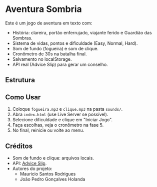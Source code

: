 
# Aventura Sombria

Este é um jogo de aventura em texto com:

- História: clareira, portão enferrujado, viajante ferido e Guardião das Sombras.
- Sistema de vidas, pontos e dificuldade (Easy, Normal, Hard).
- Som de fundo (fogueira) e som de clique.
- Cronômetro de 30s na batalha final.
- Salvamento no localStorage.
- API real (Advice Slip) para gerar um conselho.

## Estrutura

## Como Usar
1. Coloque `fogueira.mp3` e `clique.mp3` na pasta `sounds/`.
2. Abra `index.html` (use Live Server se possível).
3. Selecione dificuldade e clique em "Iniciar Jogo".
4. Faça escolhas, veja o cronômetro na fase 5.
5. No final, reinicie ou volte ao menu.

## Créditos
- Som de fundo e clique: arquivos locais.
- API: [Advice Slip](https://api.adviceslip.com).
- Autores do projeto:
  - Mauricio Santos Rodrigues
  - João Pedro Gonçalves Holanda

